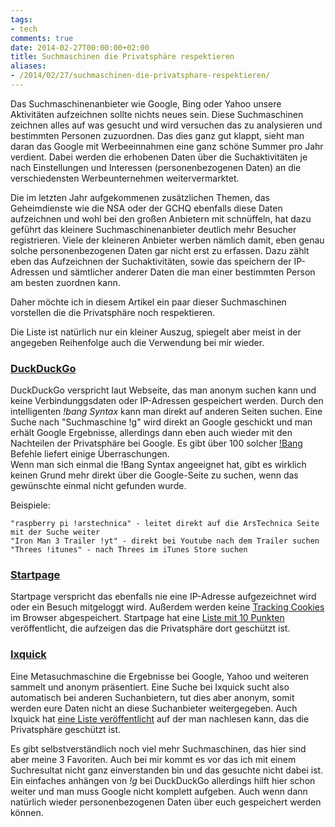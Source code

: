 ```yaml
---
tags:
- tech
comments: true
date: 2014-02-27T00:00:00+02:00
title: Suchmaschinen die Privatsphäre respektieren
aliases:
- /2014/02/27/suchmaschinen-die-privatsphare-respektieren/
---
```


Das Suchmaschinenanbieter wie Google, Bing oder Yahoo unsere Aktivitäten aufzeichnen sollte nichts neues sein. Diese Suchmaschinen zeichnen alles auf was gesucht und wird versuchen das zu analysieren und bestimmten Personen zuzuordnen. Das dies ganz gut klappt, sieht man daran das Google mit Werbeeinnahmen eine ganz schöne Summer pro Jahr verdient. Dabei werden die erhobenen Daten über die Suchaktivitäten je nach Einstellungen und Interessen (personenbezogenen Daten) an die verschiedensten Werbeunternehmen weitervermarktet.

Die im letzten Jahr aufgekommenen zusätzlichen Themen, das Geheimdienste wie die NSA oder der GCHQ ebenfalls diese Daten aufzeichnen und wohl bei den großen Anbietern mit schnüffeln, hat dazu geführt das kleinere Suchmaschinenanbieter deutlich mehr Besucher registrieren. Viele der kleineren Anbieter werben nämlich damit, eben genau solche personenbezogenen Daten gar nicht erst zu erfassen. Dazu zählt eben das Aufzeichnen der Suchaktivitäten, sowie das speichern der IP-Adressen und sämtlicher anderer Daten die man einer bestimmten Person am besten zuordnen kann.

Daher möchte ich in diesem Artikel ein paar dieser Suchmaschinen vorstellen die die Privatsphäre noch respektieren.

Die Liste ist natürlich nur ein kleiner Auszug, spiegelt aber meist in der angegeben Reihenfolge auch die Verwendung bei mir wieder.

### [DuckDuckGo](https://duckduckgo.com/)
DuckDuckGo verspricht laut Webseite, das man anonym suchen kann und keine Verbindunggsdaten oder IP-Adressen gespeichert werden. Durch den intelligenten _!bang Syntax_ kann man direkt auf anderen Seiten suchen. Eine Suche nach "Suchmaschine !g" wird direkt an Google geschickt und man erhält Google Ergebnisse, allerdings dann eben auch wieder mit den Nachteilen der Privatsphäre bei Google. Es gibt über 100 solcher [!Bang](https://duckduckgo.com/bang.html) Befehle liefert einige Überraschungen.  
Wenn man sich einmal die !Bang Syntax angeeignet hat, gibt es wirklich keinen Grund mehr direkt über die Google-Seite zu suchen, wenn das gewünschte einmal nicht gefunden wurde.

Beispiele:

	"raspberry pi !arstechnica" - leitet direkt auf die ArsTechnica Seite mit der Suche weiter
	"Iron Man 3 Trailer !yt" - direkt bei Youtube nach dem Trailer suchen
	"Threes !itunes" - nach Threes im iTunes Store suchen

### [Startpage](https://startpage.com/)
Startpage verspricht das ebenfalls nie eine IP-Adresse aufgezeichnet wird oder ein Besuch mitgeloggt wird. Außerdem werden keine [Tracking Cookies](https://de.wikipedia.org/wiki/HTTP-Cookie#Tracking) im Browser abgespeichert. Startpage hat eine [Liste mit 10 Punkten](https://startpage.com/deu/top-ten-ways-startpage.html) veröffentlicht, die aufzeigen das die Privatsphäre dort geschützt ist.

### [Ixquick](https://www.ixquick.com/)
Eine Metasuchmaschine die Ergebnisse bei Google, Yahoo und weiteren sammelt und anonym  präsentiert. Eine Suche bei Ixquick sucht also automatisch bei anderen Suchanbietern, tut dies aber anonym, somit werden eure Daten nicht an diese Suchanbieter weitergegeben. Auch Ixquick hat [eine Liste veröffentlicht](https://ixquick.com/deu/protect-privacy.html) auf der man nachlesen kann, das die Privatsphäre geschützt ist.

Es gibt selbstverständlich noch viel mehr Suchmaschinen, das hier sind aber meine 3 Favoriten. Auch bei mir kommt es vor das ich mit einem Suchresultat nicht ganz einverstanden bin und das gesuchte nicht dabei ist. Ein einfaches anhängen von _!g_ bei DuckDuckGo allerdings hilft hier schon weiter und man muss Google nicht komplett aufgeben. Auch wenn dann natürlich wieder personenbezogenen Daten über euch gespeichert werden können.
